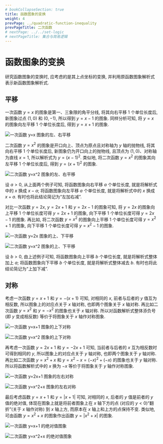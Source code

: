 ```yaml
---
# bookCollapseSection: true
title: 函数图象的变换
weight: 4
prevPage: ../quadratic-function-inequality
prevPageTitle: 二次函数
# nextPage: ../../set-logic
# nextPageTitle: 集合与简易逻辑
---
```


# 函数图象的变换

研究函数图象的变换时, 应考虑的是其上点坐标的变换, 并利用原函数图象解析式表示新函数图象解析式.

## 平移

一次函数 $y=x$ 的图象是第一、三象限的角平分线, 将其向右平移 $1$ 个单位长度后, 新图象过点 $(1,0)$ 和 $(0,-1)$, 所以得到 $y=x-1$ 的图象. 同样分析可知, 将 $y=x$ 的图象向左平移 $1$ 个单位长度后, 得到 $y=x+1$ 的图象.

![一次函数 $y=x$ 图象的左、右平移](/figs/2021/2021-08/2021-0801-1540.svg)

二次函数 $y=x^2$ 的图象是开口向上、顶点为原点且对称轴为 $y$ 轴的抛物线, 将其向右平移 $1$ 个单位长度后, 新图象仍为开口向上的抛物线, 且顶点为 $(1,0)$、对称轴为直线 $x=1$, 所以解析式为 $y=(x-1)^2$. 类似地, 将二次函数 $y=x^2$ 的图象其向左平移 $1$ 个单位长度后, 得到 $y=(x+1)^2$ 的图象.

![二次函数 $y=x^2$ 图象的左、右平移](/figs/2021/2021-08/2021-0801-1550.svg)

设 $a>0$, 从上面两个例子可知, 将函数图象向右平移 $a$ 个单位长度, 就是将解析式中的 $x$ 换成 $x-a$; 将函数图象向左平移 $a$ 个单位长度, 就是将解析式中的 $x$ 换成 $x+a$. 有时也将此结论简记为“左加右减”.

<!-- ![左加右减](/figs/2021-0801-1600.gif) -->

对比一次函数 $y= 2x$, $y=2x+1$ 和 $y=2x-1$ 的图象可知, 将 $y= 2x$ 的图象向上平移 $1$ 个单位长度可得 $y=2x+1$ 的图象, 向下平移 $1$ 个单位长度可得 $y=2x-1$ 的图象. 再比如, 将二次函数 $y= x^2$ 的图象向上平移 $1$ 个单位长度可得 $y=x^2+1$ 的图象, 向下平移 $1$ 个单位长度可得 $y=x^2-1$ 的图象.

![一次函数 $y=2x$ 图象的上、下平移](/figs/2021/2021-08/2021-0801-1610.svg)

![二次函数 $y=x^2$ 图象的上、下平移](/figs/2021/2021-08/2021-0801-1620.svg)

设 $b>0$, 由上述例子可知, 将函数图象向上平移 $b$ 个单位长度, 就是将解析式整体加上 $a$; 将函数图象向下平移 $b$ 个单位长度, 就是将解析式整体减去 $b$. 有时也将此结论简记为“上加下减”.

<!-- ![上加下减](/figs/2021-0801-1630.gif) -->

## 对称

考虑一次函数 $y=x+1$ 和 $y= -(x+1)$ 可知, 对相同的 $x$, 前者与后者的 $y$ 值互为相反数, 所以图象上的对应点关于 $x$ 轴对称, 也即两个图象关于 $x$ 轴对称. 再比如二次函数 $y= x^2$ 和 $y=-x^2$ 的图象也关于 $x$ 轴对称. 所以对函数解析式整体添负号 (即 $y$ 变成相反数) 等价于将图象关于 $x$ 轴作对称图象.

![一次函数 $y=x+1$ 图象的上下对称](/figs/2021/2021-08/2021-0801-1640.svg)

![二次函数 $y=x^2$ 图象的上下对称](/figs/2021/2021-08/2021-0801-1650.svg)

再考虑一次函数 $y=2x+1$ 和 $y= -2x+1$ 可知, 当前者与后者的 $x$ 互为相反数时可得到相同的 $y$, 所以图象上的对应点关于 $y$ 轴对称, 也即两个图象关于 $y$ 轴对称. 再比如二次函数 $y= x^2+x$ 和 $y=x^2-x= (-x)^2+(-x)$ 的图象也关于 $y$ 轴对称. 所以将函数解析式中的 $x$ 换为 $-x$ 等价于将图象关于 $y$ 轴作对称图象.

![一次函数 $y=2x+1$ 图象的左右对称](/figs/2021/2021-08/2021-0801-1700.svg)

![二次函数 $y=x^2+x$ 图象的左右对称](/figs/2021/2021-08/2021-0801-1710.svg)

最后考虑函数 $y=x+1$ 和 $y= |x+1|$ 可知, 对相同的 $x$, 后者的 $y$ 值是前者的 $y$ 值的绝对值, 体现在图象上就是将前者图象上在 $x$ 轴下方的点 (对应的 $y<0$)“翻折”(关于 $x$ 轴作对称) 到 $x$ 轴上方, 而原本在 $x$ 轴上和上方的点保持不变. 类似地, 可由函数 $y= x^2+x$ 的图象作出函数 $y= |x^2+x|$ 的图象.

![一次函数 $y=x+1$ 的绝对值图象](/figs/2021/2021-08/2021-0801-1720.svg)

![二次函数 $y=x^2+x$ 的绝对值图象](/figs/2021/2021-08/2021-0801-1730.svg)
